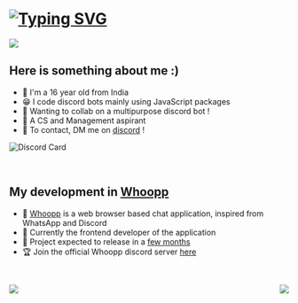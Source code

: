 # [![Typing SVG](https://readme-typing-svg.herokuapp.com?font=&color=%2318F72C&size=22&height=30&lines=Hello+There+!;I'm+Ranjithh;Student+Developer+from+India)](https://github.com/CherryWaffle)

<img src="https://cdn.discordapp.com/attachments/901819142372491335/911116279845371914/GitHub_Profile_README_banner_main.jpg">

## Here is something about me :)

- 🌱 I'm a 16 year old from India
- 😁 I code discord bots mainly using JavaScript packages
- 🎡 Wanting to collab on a multipurpose discord bot !
- 🧮 A CS and Management aspirant
- 🔗 To contact, DM me on [discord](https://discord.com/users/752444915346046996) !

![Discord Card](https://discord.c99.nl/widget/theme-3/793002654359224331.png)

<br>

## My development in [Whoopp](https://whoopp.xyz)

- 💬 [Whoopp](https://whoopp.xyz) is a web browser based chat application, inspired from WhatsApp and Discord
- 🎏 Currently the frontend developer of the application
- 👒 Project expected to release in a [few months](https://whoopp-release.unluckyfroggy.repl.co/)
- 🏆 Join the official Whoopp discord server [here](https://discord.gg/g7RnXHJKeh)

<br>

<p align=center>
<a href="https://github.com/CherryWaffle">
  <img align="left" src="https://github-readme-stats.vercel.app/api?username=CherryWaffle&count_private=true&hide=prs&title_color=&icon_color=f0f0f0&text_color=f0f0f0&bg_color=151b22&hide_border=true" />
  <img align="right" src="https://github-readme-stats.vercel.app/api/top-langs/?username=CherryWaffle&show_icons=true&show_icons=true&title_color=&icon_color=f0f0f0&text_color=f0f0f0&bg_color=151b22&hide_border=true"  />

<br>